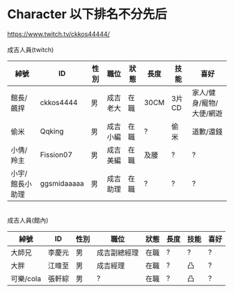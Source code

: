 # Character 以下排名不分先后
https://www.twitch.tv/ckkos44444/<br>
<br>
成吉人員(twitch)<br>

| 綽號 | ID | 性別 | 職位 | 狀態 | 長度 | 技能 | 喜好 |
|-------|---------|--|--------|---|----|-----|--------------------|
|館長/飆捍|ckkos4444|男|成吉 老大|在職|30CM|3片CD|家人/健身/寵物/大便/網遊|
|偷米|Qqking|男|成吉小編|在職|?|偷米|道歉/還錢|
|小倩/羚主|Fission07|男|成吉美編|在職|及腰|?|?|
|小宇/館長小助理|ggsmidaaaaa|男|成吉助理|在職|?|?|?|
<br>
成吉人員(館內)<br>

| 綽號 | ID | 性別 | 職位 | 狀態 | 長度 | 技能 | 喜好 |
|-------|---------|--|--------|---|----|-----|--------------------|
|大師兄|李慶元|男|成吉副總經理|在職|?|?|?|
|大胖|江暐至|男|成吉經理|在職|?|凸|?|
|可樂/cola|張軒綜|男|?|在職|?|凸|?|
<br>

  




